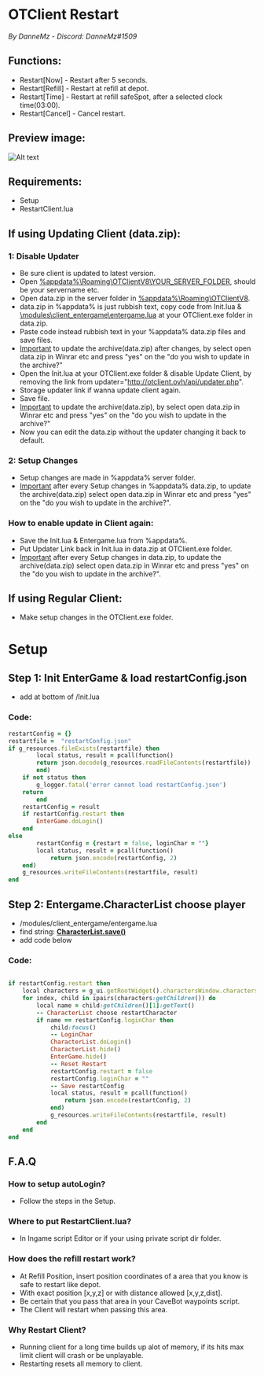 # OTClient Restart
*By DanneMz - Discord: DanneMz#1509*

## Functions:
- Restart[Now] - Restart after 5 seconds.
- Restart[Refill] - Restart at refill at depot.
- Restart[Time] - Restart at refill safeSpot, after a selected clock time(03:00). 
- Restart[Cancel] - Cancel restart.

 ## Preview image:

  ![Alt text](https://media.discordapp.net/attachments/940724833233285200/998378480465105057/unknown.png)


## Requirements: 
- Setup 
- RestartClient.lua

## If using Updating Client (data.zip): 
### 1: Disable Updater 
- Be sure client is updated to latest version.
- Open <ins>\%appdata%\Roaming\OTClientV8\YOUR_SERVER_FOLDER</ins>, should be your servername etc.
- Open data.zip in the server folder in <ins>\%appdata%\Roaming\OTClientV8</ins>. 
- data.zip in %appdata% is just rubbish text, copy code from Init.lua & <ins>\modules\client_entergame\entergame.lua</ins> at your OTClient.exe folder in data.zip.
- Paste code instead rubbish text in your %appdata% data.zip files and save files.
- <ins>Important</ins> to update the archive(data.zip) after changes, by select open data.zip in Winrar etc and press "yes" on the "do you wish to update in the archive?"
- Open the Init.lua at your OTClient.exe folder & disable Update Client, by removing the link from updater="http://otclient.ovh/api/updater.php".
- Storage updater link if wanna update client again.
- Save file.
- <ins>Important</ins> to update the archive(data.zip), by select open data.zip in Winrar etc and press "yes" on the "do you wish to update in the archive?"
- Now you can edit the data.zip without the updater changing it back to default.

### 2: Setup Changes 
- Setup changes are made in %appdata% server folder.
- <ins>Important</ins> after every Setup changes in %appdata% data.zip, to update the archive(data.zip)
  select open data.zip in Winrar etc and press "yes" on the "do you wish to update in the archive?".
  
### How to enable update in Client again: 
- Save the Init.lua & Entergame.lua from %appdata%.
- Put Updater Link back in Init.lua in data.zip at OTClient.exe folder.
- <ins>Important</ins> after every Setup changes in data.zip, to update the archive(data.zip)
  select open data.zip in Winrar etc and press "yes" on the "do you wish to update in the archive?".

## If using Regular Client:
- Make setup changes in the OTClient.exe folder.

# Setup

## Step 1: Init EnterGame & load restartConfig.json 
- add at bottom of /Init.lua

### Code: 
```ruby -- Load restartConfig 
restartConfig = {}  
restartfile =  "restartConfig.json"
if g_resources.fileExists(restartfile) then
    	local status, result = pcall(function() 
		return json.decode(g_resources.readFileContents(restartfile)) 
    	end)
	if not status then
		g_logger.fatal('error cannot load restartConfig.json')
	return 
    	end
	restartConfig = result
	if restartConfig.restart then
		EnterGame.doLogin()	
	end
else
    	restartConfig = {restart = false, loginChar = ""}
    	local status, result = pcall(function() 
    		return json.encode(restartConfig, 2) 
	end)
	g_resources.writeFileContents(restartfile, result)
end 
```

## Step 2: Entergame.CharacterList choose player
- /modules/client_entergame/entergame.lua
- find string: **<ins>CharacterList.save()</ins>**
- add code below

### Code: 

```ruby -- CharacterList.save() -- add code below this line

if restartConfig.restart then	
	local characters = g_ui.getRootWidget().charactersWindow.characters 
	for index, child in ipairs(characters:getChildren()) do
		local name = child:getChildren()[1]:getText()
		-- CharacterList choose restartCharacter
		if name == restartConfig.loginChar then
			child:focus()
			-- LoginChar
			CharacterList.doLogin()
			CharacterList.hide()
			EnterGame.hide()	
			-- Reset Restart
			restartConfig.restart = false
			restartConfig.loginChar = ""
			-- Save restartConfig
			local status, result = pcall(function() 
				return json.encode(restartConfig, 2) 
			end)
			g_resources.writeFileContents(restartfile, result)
		end
	end
end 
```

## F.A.Q
### How to setup autoLogin?
- Follow the steps in the Setup.

### Where to put RestartClient.lua?
- In Ingame script Editor or if your using private script dir folder.

### How does the refill restart work?
- At Refill Position, insert position coordinates of a area that you know is safe to restart like depot. 
- With exact position [x,y,z] or with distance allowed [x,y,z,dist].
- Be certain that you pass that area in your CaveBot waypoints script.
- The Client will restart when passing this area.

### Why Restart Client?
- Running client for a long time builds up alot of memory, if its hits max limit client will crash or be unplayable.
- Restarting resets all memory to client.
